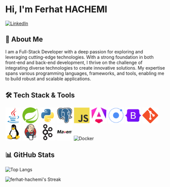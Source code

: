 # Hi, I'm Ferhat HACHEMI

[![LinkedIn](https://img.shields.io/badge/LinkedIn-Profile-blue)](https://www.linkedin.com/in/h-ferhat-account/)

## 👋 About Me

I am a Full-Stack Developer with a deep passion for exploring and leveraging cutting-edge technologies. With a strong foundation in both front-end and back-end development, I thrive on the challenge of integrating diverse technologies to create innovative solutions. My expertise spans various programming languages, frameworks, and tools, enabling me to build robust and scalable applications.

## 🛠️ Tech Stack & Tools

<img src="https://raw.githubusercontent.com/devicons/devicon/master/icons/java/java-original.svg" alt="Java" width="50"/>        <img src="https://raw.githubusercontent.com/devicons/devicon/master/icons/spring/spring-original.svg" alt="Spring" width="50"/>        <img src="https://raw.githubusercontent.com/devicons/devicon/master/icons/python/python-original.svg" alt="Python" width="50"/>        <img src="https://raw.githubusercontent.com/devicons/devicon/master/icons/postgresql/postgresql-original.svg" alt="PostgreSQL" width="50"/>        <img src="https://raw.githubusercontent.com/devicons/devicon/master/icons/javascript/javascript-original.svg" alt="JavaScript" width="50"/> 
                   <img src="https://raw.githubusercontent.com/devicons/devicon/master/icons/angular/angular-original.svg" alt="Angular" width="50"/>        <img src="https://raw.githubusercontent.com/devicons/devicon/ca28c779441053191ff11710fe24a9e6c23690d6/icons/ionic/ionic-original.svg" alt="Ionic" width="50"/>         <img src="https://raw.githubusercontent.com/devicons/devicon/master/icons/bootstrap/bootstrap-original.svg" alt="Bootstrap" width="50"/>        <img src="https://raw.githubusercontent.com/devicons/devicon/ca28c779441053191ff11710fe24a9e6c23690d6/icons/git/git-original.svg" alt="Git" width="50"/> 
         <img src="https://raw.githubusercontent.com/devicons/devicon/master/icons/linux/linux-original.svg" alt="Linux" width="50"/>         <img src="https://raw.githubusercontent.com/devicons/devicon/master/icons/jenkins/jenkins-original.svg" alt="Jenkins" width="50"/>        <img src="https://raw.githubusercontent.com/devicons/devicon/master/icons/apachekafka/apachekafka-original.svg" alt="Kafka" width="50"/>        <img src="https://raw.githubusercontent.com/devicons/devicon/ca28c779441053191ff11710fe24a9e6c23690d6/icons/maven/maven-original-wordmark.svg" alt="Maven" width="50"/>        <img src="https://github.com/user-attachments/assets/686f532c-4fde-4430-8527-984c43dcfaed" alt="Docker" width="50"/>         


## 📊 GitHub Stats
![Top Langs](https://github-readme-stats.vercel.app/api/top-langs/?username=ferhat-hachemi&layout=compact&theme=radical)

![ferhat-hachemi's Streak](https://github-readme-streak-stats.herokuapp.com/?user=ferhat-hachemi&theme=onedark&hide_border=true)


